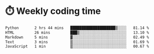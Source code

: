
# :stopwatch: Weekly coding time
<!--START_SECTION:waka-->

```txt
Python       2 hrs 44 mins   ████████████████████▒░░░░   81.14 %
HTML         26 mins         ███▒░░░░░░░░░░░░░░░░░░░░░   13.10 %
Markdown     5 mins          ▓░░░░░░░░░░░░░░░░░░░░░░░░   02.49 %
Text         3 mins          ▒░░░░░░░░░░░░░░░░░░░░░░░░   01.69 %
JavaScript   1 min           ▒░░░░░░░░░░░░░░░░░░░░░░░░   00.67 %
```

<!--END_SECTION:waka-->


<!-- <p> <img src="https://github-readme-stats.vercel.app/api?username=cozgerest&show_icons=true&hide_border=false" />  </p> -->


